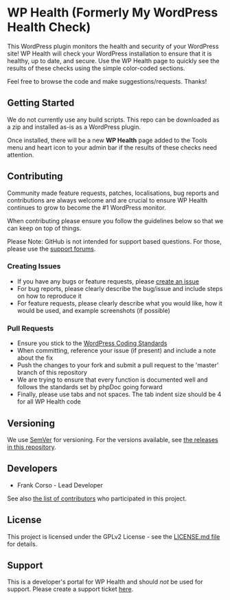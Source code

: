 # WP Health (Formerly My WordPress Health Check)
This WordPress plugin monitors the health and security of your WordPress site! WP Health will check your WordPress installation to ensure that it is healthy, up to date, and secure. Use the WP Health page to quickly see the results of these checks using the simple color-coded sections.

Feel free to browse the code and make suggestions/requests. Thanks!

## Getting Started
We do not currently use any build scripts. This repo can be downloaded as a zip and installed as-is as a WordPress plugin.

Once installed, there will be a new **WP Health** page added to the Tools menu and heart icon to your admin bar if the results of these checks need attention.

## Contributing
Community made feature requests, patches, localisations, bug reports and contributions are always welcome and are crucial to ensure WP Health continues to grow to become the #1 WordPress monitor.

When contributing please ensure you follow the guidelines below so that we can keep on top of things.

Please Note: GitHub is not intended for support based questions. For those, please use the [support forums](https://wordpress.org/support/plugin/my-wp-health-check).

### Creating Issues
* If you have any bugs or feature requests, please [create an issue](https://github.com/fpcorso/wordpress-health-check/issues/new)
* For bug reports, please clearly describe the bug/issue and include steps on how to reproduce it
* For feature requests, please clearly describe what you would like, how it would be used, and example screenshots (if possible)

### Pull Requests
* Ensure you stick to the [WordPress Coding Standards](https://codex.wordpress.org/WordPress_Coding_Standards)
* When committing, reference your issue (if present) and include a note about the fix
* Push the changes to your fork and submit a pull request to the 'master' branch of this repository
* We are trying to ensure that every function is documented well and follows the standards set by phpDoc going forward
* Finally, please use tabs and not spaces. The tab indent size should be 4 for all WP Health code

## Versioning
We use [SemVer](http://semver.org/) for versioning. For the versions available, see [the releases in this repository](https://github.com/fpcorso/wordpress-health-check/releases).

## Developers
* Frank Corso - Lead Developer

See also [the list of contributors](https://github.com/fpcorso/wordpress-health-check/graphs/contributors) who participated in this project.

## License
This project is licensed under the GPLv2 License - see the [LICENSE.md file](https://github.com/fpcorso/wordpress-health-check/blob/master/LICENSE.md) for details.

## Support
This is a developer's portal for WP Health and should _not_ be used for support. Please create a support ticket [here](https://wordpress.org/support/plugin/my-wp-health-check).
